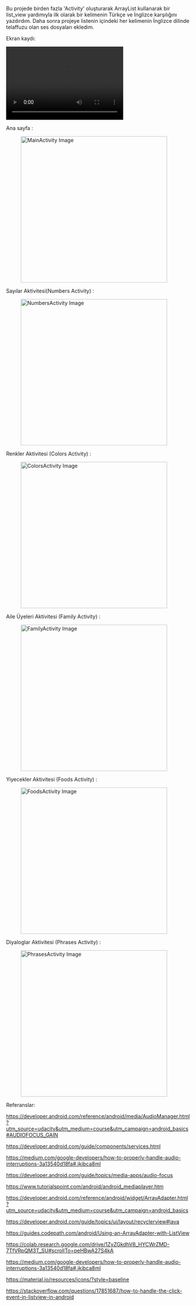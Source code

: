 Bu projede birden fazla 'Activity' oluşturarak ArrayList kullanarak bir list_view yardımıyla ilk olarak bir kelimenin Türkçe ve İnglizce karşılığını yazdırdım.
Daha sonra projeye listenin içindeki her kelimenin İnglizce dilinde telaffuzu olan ses dosyaları ekledim.


Ekran kaydı:

<video src="video.mp4" width="320" height="200" controls preload></video>

Ana sayfa :

<figure>
 <img src="./ana_ekran.png" width="400" alt="MainActivity Image" />
 <figcaption>
 <p></p> 
 </figcaption>
</figure>


Sayılar Aktivitesi(Numbers Activity) :

<figure>
 <img src="./numbers_Activity.png" width="400" alt="NumbersActivity Image" />
 <figcaption>
 <p></p> 
 </figcaption>
</figure>


Renkler Aktivitesi (Colors Activity) :

<figure>
 <img src="./colors_activity.png" width="400" alt="ColorsActivity Image" />
 <figcaption>
 <p></p> 
 </figcaption>
</figure>

Aile Üyeleri Aktivitesi (Family Activity) :

<figure>
 <img src="./family_activity.png" width="400" alt="FamilyActivity Image" />
 <figcaption>
 <p></p> 
 </figcaption>
</figure>


Yiyecekler Aktivitesi (Foods Activity) :

<figure>
 <img src="./foods_activity.png" width="400" alt="FoodsActivity Image" />
 <figcaption>
 <p></p> 
 </figcaption>
</figure>

Diyaloglar Aktivitesi (Phrases Activity) :

<figure>
 <img src="./phrases_activity.png" width="400" alt="PhrasesActivity Image" />
 <figcaption>
 <p></p> 
 </figcaption>
</figure>




Referanslar:

https://developer.android.com/reference/android/media/AudioManager.html?utm_source=udacity&utm_medium=course&utm_campaign=android_basics#AUDIOFOCUS_GAIN

https://developer.android.com/guide/components/services.html

https://medium.com/google-developers/how-to-properly-handle-audio-interruptions-3a13540d18fa#.jkibca8ml

https://developer.android.com/guide/topics/media-apps/audio-focus

https://www.tutorialspoint.com/android/android_mediaplayer.htm

https://developer.android.com/reference/android/widget/ArrayAdapter.html?utm_source=udacity&utm_medium=course&utm_campaign=android_basics

https://developer.android.com/guide/topics/ui/layout/recyclerview#java

https://guides.codepath.com/android/Using-an-ArrayAdapter-with-ListView

https://colab.research.google.com/drive/1ZyZGkdhV8_HYCWrZMD-7TfVRpQM3T_SU#scrollTo=peHBwA27S4kA

https://medium.com/google-developers/how-to-properly-handle-audio-interruptions-3a13540d18fa#.jkibca8ml

https://material.io/resources/icons/?style=baseline

https://stackoverflow.com/questions/17851687/how-to-handle-the-click-event-in-listview-in-android

